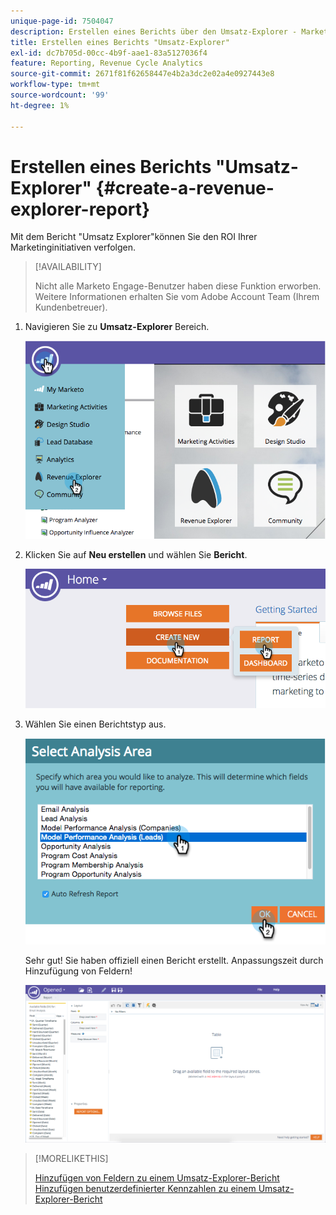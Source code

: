 ```yaml
---
unique-page-id: 7504047
description: Erstellen eines Berichts über den Umsatz-Explorer - Marketo-Dokumente - Produktdokumentation
title: Erstellen eines Berichts "Umsatz-Explorer"
exl-id: dc7b705d-00cc-4b9f-aae1-83a5127036f4
feature: Reporting, Revenue Cycle Analytics
source-git-commit: 2671f81f62658447e4b2a3dc2e02a4e0927443e8
workflow-type: tm+mt
source-wordcount: '99'
ht-degree: 1%

---
```


# Erstellen eines Berichts &quot;Umsatz-Explorer&quot; {#create-a-revenue-explorer-report}

Mit dem Bericht &quot;Umsatz Explorer&quot;können Sie den ROI Ihrer Marketinginitiativen verfolgen.

>[!AVAILABILITY]
>
>Nicht alle Marketo Engage-Benutzer haben diese Funktion erworben. Weitere Informationen erhalten Sie vom Adobe Account Team (Ihrem Kundenbetreuer).

1. Navigieren Sie zu **Umsatz-Explorer** Bereich.

   ![](assets/image2015-3-24-13-3a24-3a56.png)

1. Klicken Sie auf **Neu erstellen** und wählen Sie **Bericht**.

   ![](assets/image2015-3-24-13-3a20-3a40.png)

1. Wählen Sie einen Berichtstyp aus.

   ![](assets/image2015-3-24-14-3a22-3a32.png)

   Sehr gut! Sie haben offiziell einen Bericht erstellt. Anpassungszeit durch Hinzufügung von Feldern!

   ![](assets/image2015-3-24-13-3a26-3a8.png)

>[!MORELIKETHIS]
>
>[Hinzufügen von Feldern zu einem Umsatz-Explorer-Bericht](/help/marketo/product-docs/reporting/revenue-cycle-analytics/revenue-explorer/adding-fields-to-a-revenue-explorer-report.md)
>[Hinzufügen benutzerdefinierter Kennzahlen zu einem Umsatz-Explorer-Bericht](/help/marketo/product-docs/reporting/revenue-cycle-analytics/revenue-explorer/adding-custom-measures-to-a-revenue-explorer-report.md)
